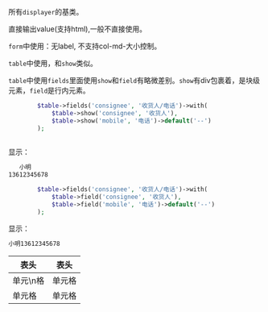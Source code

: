 所有`displayer`的基类。

直接输出value(支持html),一般不直接使用。

`form`中使用：无label, 不支持col-md-大小控制。

`table`中使用，和`show`类似。

`table`中使用`fields`里面使用`show`和`field`有略微差别。`show`有div包裹着，是块级元素，`field`是行内元素。


```php
        $table->fields('consignee', '收货人/电话')->with(
            $table->show('consignee', '收货人'),
            $table->show('mobile', '电话')->default('--')
        );
        
```
显示：

```html
   小明 
13612345678
```

```php
        $table->fields('consignee', '收货人/电话')->with(
            $table->field('consignee', '收货人'),
            $table->field('mobile', '电话')->default('--')
        );
```
显示：

```html
小明13612345678
```
|  表头   | 表头  |
|  ----  | ----  |
| 单元\n格  | 单元格 |
| 单元格  | 单元格 |
